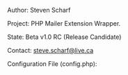 Author: Steven Scharf

Project: PHP Mailer Extension Wrapper.

State: Beta v1.0 RC (Release Candidate)

Contact: steve.scharf@live.ca

Configuration File (config.php):

<?php

define('MAIL_HOST', '');

define('MAIL_PORT', 587);

define('MAIL_USER', '');

define('MAIL_PASS', '');

define('MAIL_USER2', '');

define('MAIL_PASS2', '');

?>